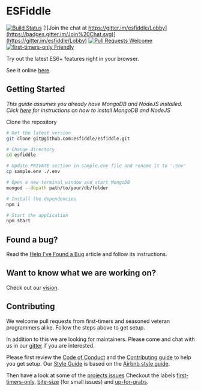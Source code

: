 ESFiddle
===

[![Build Status](https://travis-ci.org/esfiddle/esfiddle.png?branch=master)](https://travis-ci.org/esfiddle/esfiddle) 
[![Join the chat at https://gitter.im/esfiddle/Lobby](https://badges.gitter.im/Join%20Chat.svg)](https://gitter.im/esfiddle/Lobby)
[![Pull Requests Welcome](https://img.shields.io/badge/PRs-welcome-brightgreen.svg?style=flat)](http://makeapullrequest.com)
[![first-timers-only Friendly](https://img.shields.io/badge/first--timers--only-friendly-blue.svg)](http://www.firsttimersonly.com/)

Try out the latest ES6+ features right in your browser.

See it online [here](https://esfiddle.net/).

Getting Started
------------
*This guide assumes you already have MongoDB and NodeJS installed. Click [here](/docs/HOW_TO_INSTALL_NODEJS_AND_MONGODB.md) for instructions on how to install MongoDB and NodeJS*

Clone the repository
```bash
# Get the latest version
git clone git@github.com:esfiddle/esfiddle.git

# Change directory
cd esfiddle

# Update PRIVATE section in sample.env file and rename it to '.env'
cp sample.env ./.env

# Open a new terminal window and start MongoDB
mongod --dbpath path/to/your/db/folder

# Install the dependencies 
npm i

# Start the application
npm start
```

Found a bug?
------------
Read the [Help I've Found a Bug](/docs/REPORTBUG.md) article and follow its instructions.

Want to know what we are working on?
------------
Check out our [vision](/docs/VISION.md).

Contributing
------------
We welcome pull requests from first-timers and seasoned veteran programmers alike. Follow the steps above to get setup.

In addition to this we are looking for maintainers. Please come and chat with us in our [gitter](https://gitter.im/esfiddle/Lobby) if you are interested.

Please first review the [Code of Conduct](/docs/CODE_OF_CONDUCT.md) and the [Contributing guide](/docs/CONTRIBUTE.md) to help you get setup. Our [Style Guide](/docs/AirbnbStyleGuide/README.md) is based on the [Airbnb style guide](https://github.com/airbnb/javascript).

Then have a look at some of the [projects issues](https://github.com/esfiddle/esfiddle/issues) Checkout the labels [first-timers-only](https://github.com/esfiddle/esfiddle/labels/first-timers-only), [bite-size](https://github.com/esfiddle/esfiddle/labels/bite-size) (for small issues) and [up-for-grabs](https://github.com/esfiddle/esfiddle/labels/up-for-grabs).
